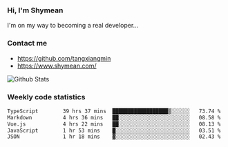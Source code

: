 ### Hi, I'm Shymean

I'm on my way to becoming a real developer...

### Contact me

- <https://github.com/tangxiangmin>
- <https://www.shymean.com/>

![Github Stats](https://github-readme-stats.vercel.app/api?username=tangxiangmin&show_icons=true&theme=dark)


###  Weekly code statistics

<!--START_SECTION:waka-->

```txt
TypeScript        39 hrs 37 mins  ██████████████████▒░░░░░░   73.74 %
Markdown          4 hrs 36 mins   ██░░░░░░░░░░░░░░░░░░░░░░░   08.58 %
Vue.js            4 hrs 22 mins   ██░░░░░░░░░░░░░░░░░░░░░░░   08.13 %
JavaScript        1 hr 53 mins    █░░░░░░░░░░░░░░░░░░░░░░░░   03.51 %
JSON              1 hr 18 mins    ▓░░░░░░░░░░░░░░░░░░░░░░░░   02.43 %
```

<!--END_SECTION:waka-->